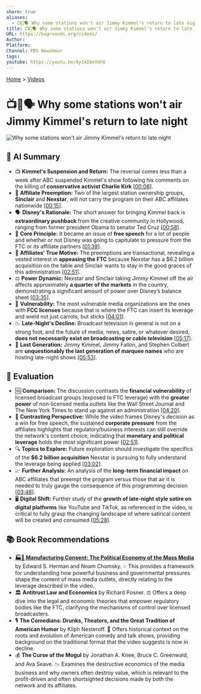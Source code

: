 ```yaml
---
share: true
aliases:
  - 📺🚫🗣️ Why some stations won't air Jimmy Kimmel's return to late night
title: 📺🚫🗣️ Why some stations won't air Jimmy Kimmel's return to late night
URL: https://bagrounds.org/videos/
Author:
Platform:
Channel: PBS NewsHour
tags:
youtube: https://youtu.be/6ytAI6eVmhQ
---
```

[Home](../index.md) > [Videos](./index.md)  
# 📺🚫🗣️ Why some stations won't air Jimmy Kimmel's return to late night  
![Why some stations won't air Jimmy Kimmel's return to late night](https://youtu.be/6ytAI6eVmhQ)  
  
## 🤖 AI Summary  
* 📺 **Kimmel's Suspension and Return:** The reversal comes less than a week after ABC suspended Kimmel's show following his comments on the killing of **conservative activist Charlie Kirk** \[[00:08](http://www.youtube.com/watch?v=6ytAI6eVmhQ&t=8)].  
* 🛑 **Affiliate Preemption:** Two of the largest station ownership groups, **Sinclair** and **Nexstar**, will not carry the program on their ABC affiliates nationwide \[[00:15](http://www.youtube.com/watch?v=6ytAI6eVmhQ&t=15)].  
* 🗣️ **Disney's Rationale:** The short answer for bringing Kimmel back is **extraordinary pushback** from the creative community in Hollywood, ranging from former president Obama to senator Ted Cruz \[[00:58](http://www.youtube.com/watch?v=6ytAI6eVmhQ&t=58)].  
* 🗽 **Core Principle:** It became an issue of **free speech** for a lot of people and whether or not Disney was going to capitulate to pressure from the FTC or its affiliate partners \[[01:39](http://www.youtube.com/watch?v=6ytAI6eVmhQ&t=99)].  
* 🤝 **Affiliates' True Motive:** The preemptions are transactional, revealing a vested interest in **appeasing the FTC** because Nexstar has a $6.2 billion acquisition on the table and Sinclair wants to stay in the good graces of this administration \[[02:51](http://www.youtube.com/watch?v=6ytAI6eVmhQ&t=171)].  
* ⚖️ **Power Dynamic:** Nexstar and Sinclair taking Jimmy Kimmel off the air affects approximately **a quarter of the markets** in the country, demonstrating a significant amount of power over Disney’s balance sheet \[[03:35](http://www.youtube.com/watch?v=6ytAI6eVmhQ&t=215)].  
* 📡 **Vulnerability:** The most vulnerable media organizations are the ones with **FCC licenses** because that is where the FTC can insert its leverage and wield not just carrots, but sticks \[[04:01](http://www.youtube.com/watch?v=6ytAI6eVmhQ&t=241)].  
* 📉 **Late-Night's Decline:** Broadcast television in general is not on a strong foot, and the future of media, news, satire, or whatever desired, **does not necessarily exist on broadcasting or cable television** \[[05:17](http://www.youtube.com/watch?v=6ytAI6eVmhQ&t=317)].  
* 🌟 **Last Generation:** Jimmy Kimmel, Jimmy Fallon, and Stephen Colbert are **unquestionably the last generation of marquee names** who are hosting late-night shows \[[05:53](http://www.youtube.com/watch?v=6ytAI6eVmhQ&t=353)].  
  
## 🤔 Evaluation  
* 🆚 **Comparison:** The discussion contrasts the **financial vulnerability** of licensed broadcast groups (exposed to FTC leverage) with the **greater power** of non-licensed media outlets like the Wall Street Journal and The New York Times to stand up against an administration \[[04:20](http://www.youtube.com/watch?v=6ytAI6eVmhQ&t=260)].  
* 🧐 **Contrasting Perspective:** While the video frames Disney's decision as a win for free speech, the sustained **corporate pressure** from the affiliates highlights that regulatory/business interests can still override the network's content choice, indicating that **monetary and political leverage** holds the most significant power \[[02:51](http://www.youtube.com/watch?v=6ytAI6eVmhQ&t=171)].  
* 🔍 **Topics to Explore:** Future exploration should investigate the specifics of the **$6.2 billion acquisition** Nexstar is pursuing to fully understand the leverage being applied \[[03:02](http://www.youtube.com/watch?v=6ytAI6eVmhQ&t=182)].  
* 📈 **Further Analysis:** An analysis of the **long-term financial impact** on ABC affiliates that preempt the program versus those that air it is needed to truly gauge the consequence of this programming decision \[[03:48](http://www.youtube.com/watch?v=6ytAI6eVmhQ&t=228)].  
* 🖥️ **Digital Shift:** Further study of the **growth of late-night style satire on digital platforms** like YouTube and TikTok, as referenced in the video, is critical to fully grasp the changing landscape of where satirical content will be created and consumed \[[05:28](http://www.youtube.com/watch?v=6ytAI6eVmhQ&t=328)].  
  
## 📚 Book Recommendations  
* **[🏭🫡 Manufacturing Consent: The Political Economy of the Mass Media](../books/manufacturing-consent.md)** by Edward S. Herman and Noam Chomsky. 💡 This provides a framework for understanding how powerful business and governmental pressures shape the content of mass media outlets, directly relating to the leverage described in the video.  
* 🏛️ **Antitrust Law and Economics** by Richard Posner. ⚖️ Offers a deep dive into the legal and economic theories that empower regulatory bodies like the FTC, clarifying the mechanisms of control over licensed broadcasters.  
* 🎙️ **The Comedians: Drunks, Theaters, and the Great Tradition of American Humor** by Kliph Nesteroff. 📜 Offers historical context on the roots and evolution of American comedy and talk shows, providing background on the traditional format that the video suggests is now in decline.  
* 💰 **The Curse of the Mogul** by Jonathan A. Knee, Bruce C. Greenwald, and Ava Seave. 📉 Examines the destructive economics of the media business and why owners often destroy value, which is relevant to the profit-driven and often shortsighted decisions made by both the network and its affiliates.